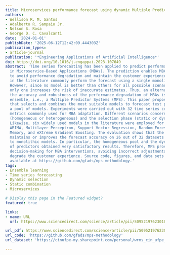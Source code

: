 ```yaml
---
title: Microservices performance forecast using dynamic Multiple Predictor Systems
authors:
- Wellison R. M. Santos
- Adalberto R. Sampaio Jr.
- Nelson S. Rosa
- George D. C. Cavalcanti
date: '2024-01-01'
publishDate: '2025-06-12T12:42:09.444303Z'
publication_types:
- article-journal
publication: '*Engineering Applications of Artificial Intelligence*'
doi: https://doi.org/10.1016/j.engappai.2023.107649
abstract: 'Time series forecasting has been applied to predict performance degradation
  in Microservice-Based Applications (MBAs). The prediction enables MBA adaptation
  to avoid performance degradation and maintain the customer experience. The approaches
  in the literature commonly perform the forecast using a single monolithic model.
  However, since no model is better than others for all possible scenarios, using
  only one increases the risk of inaccurate estimates. Thus, an alternative for improving
  the accuracy and robustness of the performance degradation of MBAs is to adopt an
  ensemble, i.e., a Multiple Predictor Systems (MPS). This paper proposes an MPS methodology
  that selects and combines the most suitable models to forecast test patterns from
  a pool of models. Experiments were carried out with 32 time series containing performance
  metrics commonly used for MBA adaptation. Different scenarios concerning the pool
  (homogeneous or heterogeneous) and the selection phase (static or dynamic) are considered.
  Likewise, six widely used models in the literature were employed for pool generation:
  ARIMA, Multilayer Perceptron, Support Vector Regression, Random Forest, Long Short-Term
  Memory, and eXtreme Gradient Boosting. The evaluation shows that the proposed solution
  maintains or improves the forecast accuracy on 26 out of 32 datasets (81.25%) compared
  to monolithic models. In particular, the homogeneous pool and the dynamic selection
  of predictors obtained very satisfactory results. Therefore, MPS provide more accurate
  decision-making for MBA interventions, avoiding incorrect adjustments that could
  degrade the customer experience. Source code, figures, and data sets are publicly
  available at https://github.com/gfads/mps-methodology.'
tags:
- Ensemble learning
- Time series forecasting
- Dynamic selection
- Static combination
- Microservices

# Display this page in the Featured widget?
featured: true

links:
- name: URL
  url: https://www.sciencedirect.com/science/article/pii/S095219762301833X

url_pdf: https://www.sciencedirect.com/science/article/pii/S095219762301833X
url_code: 'https://github.com/gfads/mps-methodology'
url_dataset: 'https://cinufpe-my.sharepoint.com/personal/wrms_cin_ufpe_br/_layouts/15/onedrive.aspx?id=%2Fpersonal%2Fwrms%5Fcin%5Fufpe%5Fbr%2FDocuments%2Fmodels%2Ezip&parent=%2Fpersonal%2Fwrms%5Fcin%5Fufpe%5Fbr%2FDocuments&ga=1'

---
```

